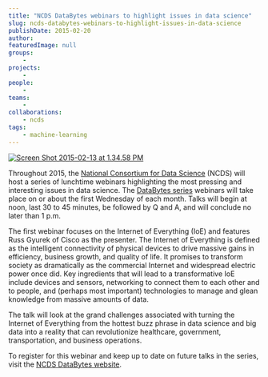 ```yaml
---
title: "NCDS DataBytes webinars to highlight issues in data science"
slug: ncds-databytes-webinars-to-highlight-issues-in-data-science
publishDate: 2015-02-20
author: 
featuredImage: null
groups:
    - 
projects:
    - 
people:
    - 
teams: 
    - 
collaborations:
    - ncds
tags:
    - machine-learning
---
```


[![Screen Shot 2015-02-13 at 1.34.58 PM](https://renci.org/wp-content/uploads/2015/02/Screen-Shot-2015-02-13-at-1.34.58-PM-300x150.png)](http://data2discovery.org/databytes-webinars/)

Throughout 2015, the [National Consortium for Data Science](http://data2discovery.org/) (NCDS) will host a series of lunchtime webinars highlighting the most pressing and interesting issues in data science. The [DataBytes series](http://data2discovery.org/databytes-webinars/) webinars will take place on or about the first Wednesday of each month. Talks will begin at noon, last 30 to 45 minutes, be followed by Q and A, and will conclude no later than 1 p.m.

The first webinar focuses on the Internet of Everything (IoE) and features Russ Gyurek of Cisco as the presenter. The Internet of Everything is defined as the intelligent connectivity of physical devices to drive massive gains in efficiency, business growth, and quality of life. It promises to transform society as dramatically as the commercial Internet and widespread electric power once did. Key ingredients that will lead to a transformative IoE include devices and sensors, networking to connect them to each other and to people, and (perhaps most important) technologies to manage and glean knowledge from massive amounts of data.

The talk will look at the grand challenges associated with turning the Internet of Everything from the hottest buzz phrase in data science and big data into a reality that can revolutionize healthcare, government, transportation, and business operations.

To register for this webinar and keep up to date on future talks in the series, visit the [NCDS DataBytes website](http://data2discovery.org/databytes-webinars/).
